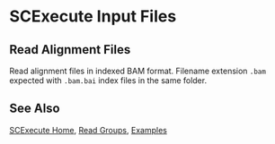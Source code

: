 # SCExecute Input Files

## Read Alignment Files

Read alignment files in indexed BAM format. Filename extension `.bam`
expected with `.bam.bai` index files in the same folder. 

## See Also

[SCExecute Home](..), [Read Groups](Grouping.md), [Examples](Examples.md)
